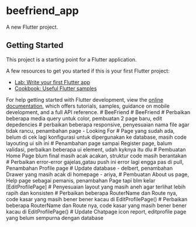 # beefriend_app

A new Flutter project.

## Getting Started

This project is a starting point for a Flutter application.

A few resources to get you started if this is your first Flutter project:

- [Lab: Write your first Flutter app](https://docs.flutter.dev/get-started/codelab)
- [Cookbook: Useful Flutter samples](https://docs.flutter.dev/cookbook)

For help getting started with Flutter development, view the
[online documentation](https://docs.flutter.dev/), which offers tutorials,
samples, guidance on mobile development, and a full API reference.
#   B e e F r i e n d  
 #   B e e F r i e n d  
 #   P e r b a i k a n   b e b e r a p a   m e d i a   q u e r y   u n t u k   c o l o r ,   p e m b u a t a n   2   p a g e   b a r u ,   e d i t   d e p e d e n c i e s  
 #   p e r b a i k a n   b e b e r a p a   r e s p o n s i v e ,   p e n y e s u a i a n   n a m a   f i l e   a g a r   t i d a k   r a n c u ,   p e n a m b a h a n   p a g e   -   L o o k i n g   F o r  
 #   P a g e   y a n g   s u d a h   a d a ,   b e l u m   d i   c e k   l a g i   k o n f i g u r a s i   u n t u k   d i p e r g u n a k a n   k e   d a t a b a s e ,   m a s i h   c o d e   l a y o u t i n g   u i   s i h   i n i  
 #   P e n a m b a h a n   p a g e   s a m p a i   R e g i s t e r   p a g e ,   b a l u m   v a l i d a s i ,   p e r b a i k a n   b e b e r a p a   u i   e l e m e n t ,   u d a h   k y k n y a   i t u   d l u    
 #   P e m b u a t a n   H o m e   P a g e   b l u m   f i n a l   m a s i h   a c a k   a c a k a n ,   s t r u k t u r   c o d e   m a s i h   b e r a n t a k a n  
 #   P e r b a i k a n   e r r o r - e r r o r   g a j e l a s , g a t a u   p u s h   i n i   e r r o r   l a g i   e n g g a   p a s   d i   p u l l ,   P e n a m b a h a n   P r o f i l e   p a g e  
 #   U p d a t e   d a t a b a s e   -   d e l b e r t ,   p e n a m b a h a n   D r a w e r   y a n g   m a s i h   a c a k   d i   h o m e p a g e   -   a r i y a ,    
 #   P e m b u a t a n   A b o u t   u s   p a g e ,   H e l p   p a g e   s e b a g a i   p e m a n i s ,   p e n a m b a h a n   P a g e   t a p i   b l m   k e l a r   [ E d i t P r o f i l e P a g e ]  
 #   P e n y e s u a i a n   l a y o u t   y a n g   m a s i h   a n e h   a g a r   t e r l i h a t   l e b i h   r a p i h   d a n   k o n s i s t e n  
 #   P e r b a i k a n   b e b e r a p a   R o u t e r N a m e   d a n   R o u t e   n y a ,   c o d e   k a s a r   y a n g   m a s i h   b e n e r   b e n e r   k a c a u   d i   E d i t P r o f i l e P a g e ( )  
 #   P e r b a i k a n   b e b e r a p a   R o u t e r N a m e   d a n   R o u t e   n y a ,   c o d e   k a s a r   y a n g   m a s i h   b e n e r   b e n e r   k a c a u   d i   E d i t P r o f i l e P a g e ( )  
 #   U p d a t e   C h a t p a g e   i c o n   r e p o r t ,   e d i t p r o f i l e   p a g e   y a n g   b e l u m   s e m p u r n a   d e n g a n   d a t a b a s e  
 